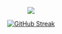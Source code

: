 <div>
  <p align="center">
    <img src="https://github-readme-stats.vercel.app/api/top-langs?username=muktiaji13&layout=compact&langs_count=10&border_color=ffffff&theme=codeSTACKr"/>
  </p>
  <p align="center">
   <a href="https://git.io/streak-stats">
     <img src="https://github-readme-streak-stat-topaz.vercel.app?user=muktiaji13&theme=dark&border_radius=4&locale=id" alt="GitHub Streak" />
   </a>
  </p>
</div>

<!--
**muktiaji13/muktiaji13** is a ✨ _special_ ✨ repository because its `README.md` (this file) appears on your GitHub profile.

Here are some ideas to get you started:

- 🔭 I’m currently working on ...
- 🌱 I’m currently learning ...
- 👯 I’m looking to collaborate on ...
- 🤔 I’m looking for help with ...
- 💬 Ask me about ...
- 📫 How to reach me: ...
- 😄 Pronouns: ...
- ⚡ Fun fact: ...
-->
